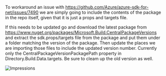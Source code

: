 To workaround an issue with https://github.com/Azure/azure-sdk-for-net/issues/7490 we are simply going to
include the contents of the package in the repo itself, given that it is just a props and targets file.

If this needs to be updated go and download the latest package from
https://www.nuget.org/packages/Microsoft.Build.CentralPackageVersions and extract the sdk.props/targets
file from the package and put them under a folder matching the version of the package. Then update
the places we are importing those files to include the updated version number. Currently only
the CentralPackageVersionPackagePath property in Directory.Build.Data.targets. Be sure to cleam up
the old version as well.

![Impressions](https://azure-sdk-impressions.azurewebsites.net/api/impressions/azure-sdk-for-net%2Feng%2FMicrosoft.Build.CentralPackageVersions%2FReadme.png)
